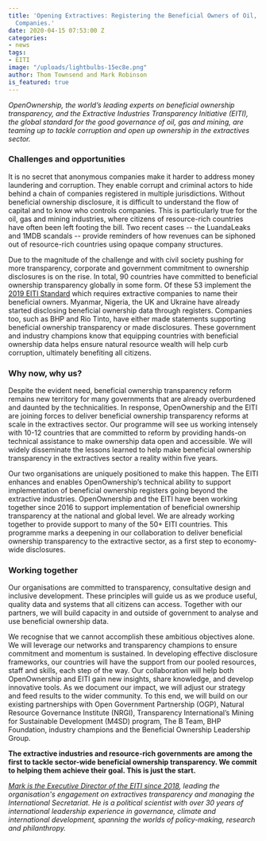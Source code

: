 ```yaml
---
title: 'Opening Extractives: Registering the Beneficial Owners of Oil, Gas and Mining
  Companies.'
date: 2020-04-15 07:53:00 Z
categories:
- news
tags:
- EITI
image: "/uploads/lightbulbs-15ec8e.png"
author: Thom Townsend and Mark Robinson
is_featured: true
---
```


*OpenOwnership, the world’s leading experts on beneficial ownership transparency, and  the Extractive Industries Transparency Initiative (EITI), the global standard for the good governance of oil, gas and mining, are teaming up to tackle corruption and open up ownership in the extractives sector.*

### Challenges and opportunities

It is no secret that anonymous companies make it harder to address money laundering and corruption. They enable corrupt and criminal actors to hide behind a chain of companies registered in multiple jurisdictions. Without beneficial ownership disclosure, it is difficult to understand the flow of capital and to know who controls companies. This is particularly true for the oil, gas and mining industries, where citizens of resource-rich countries have often been left footing the bill. Two recent cases -- the LuandaLeaks and 1MDB scandals -- provide reminders of how revenues can be siphoned out of resource-rich countries using opaque company structures. 

Due to the magnitude of the challenge and with civil society pushing for more transparency, corporate and government commitment to ownership disclosures is on the rise. In total, 90 countries have committed to beneficial ownership transparency globally in some form. Of these 53 implement the [2019 EITI Standard](https://eiti.org/document/eiti-standard-2019) which requires extractive companies to name their beneficial owners. Myanmar, Nigeria, the UK and Ukraine have already started disclosing beneficial ownership data through registers. Companies too, such as BHP and Rio Tinto, have either made statements supporting beneficial ownership transparency or made disclosures. These government and industry champions know that equipping countries with beneficial ownership data helps ensure natural resource wealth will help curb corruption, ultimately benefiting all citizens.
 
### Why now, why us?

Despite the evident need, beneficial ownership transparency reform remains new territory for many governments that are already overburdened and daunted by the technicalities. In response, OpenOwnership and the EITI are joining forces to deliver beneficial ownership transparency reforms at scale in the extractives sector. Our programme will see us working intensely with 10-12 countries that are committed to reform by providing hands-on technical assistance to make ownership data open and accessible. We will widely disseminate the lessons learned to help make beneficial ownership transparency in the extractives sector a reality within five years.

Our two organisations are uniquely positioned to make this happen. The EITI enhances and enables OpenOwnership’s technical ability to support implementation of beneficial ownership registers going beyond the extractive industries. OpenOwnership and the EITI have been working together since 2016 to support implementation of beneficial ownership transparency at the national and global level. We are already working together to provide support to many of the 50+ EITI countries. This programme marks a deepening in our collaboration to deliver beneficial ownership transparency to the extractive sector, as a first step to economy-wide disclosures. 

### Working together

Our organisations are committed to transparency, consultative design and inclusive development. These principles will guide us as we produce useful, quality data and systems that all citizens can access. Together with our partners, we will build capacity in and outside of government to analyse and use beneficial ownership data.

We recognise that we cannot accomplish these ambitious objectives alone. We will leverage our networks and transparency champions to ensure commitment and momentum is sustained. In developing effective disclosure frameworks, our countries will have the support from our pooled resources, staff and skills, each step of the way. Our collaboration will help both OpenOwnership and EITI gain new insights, share knowledge, and develop innovative tools. 
As we document our impact, we will adjust our strategy and feed results to the wider community. To this end, we will build on our existing partnerships with Open Government Partnership (OGP), Natural Resource Governance Institute (NRGI), Transparency International’s Mining for Sustainable Development (M4SD) program, The B Team, BHP Foundation, industry champions and the Beneficial Ownership Leadership Group.

**The extractive industries and resource-rich governments are among the first to tackle sector-wide beneficial ownership transparency. We commit to helping them achieve their goal. This is just the start.**

*[Mark is the Executive Director of the EITI since 2018](https://eiti.org/contact/mark-robinson), leading the organisation's engagement on extractives transparency and managing the International Secretariat. He is a political scientist with over 30 years of international leadership experience in governance, climate and international development, spanning the worlds of policy-making, research and philanthropy.*